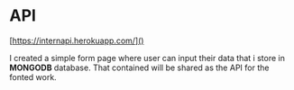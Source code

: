 # API 
[https://internapi.herokuapp.com/]()

I created a simple form page where user can input  their  data that i store in  **MONGODB** database. That contained  will be shared as the API for the fonted work.

